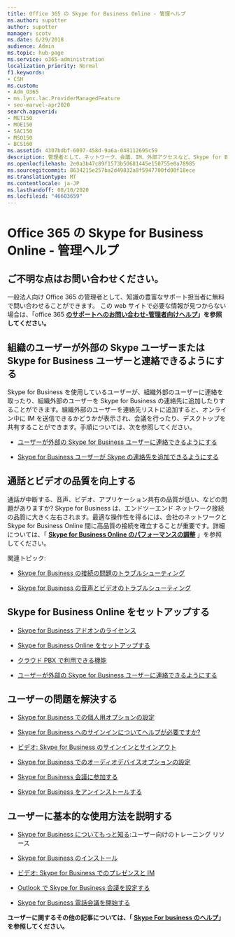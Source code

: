 ```yaml
---
title: Office 365 の Skype for Business Online - 管理ヘルプ
ms.author: supotter
author: supotter
manager: scotv
ms.date: 6/29/2018
audience: Admin
ms.topic: hub-page
ms.service: o365-administration
localization_priority: Normal
f1.keywords:
- CSH
ms.custom:
- Adm_O365
- ms.lync.lac.ProviderManagedFeature
- seo-marvel-apr2020
search.appverid:
- MET150
- MOE150
- SAC150
- MSO150
- BCS160
ms.assetid: 4307bdbf-6097-458d-9a6a-048112695c59
description: 管理者として、ネットワーク、会議、IM、外部アクセスなど、Skype for Business Online の各部をセットアップするためのヘルプを参照してください。
ms.openlocfilehash: 2e0a3b47c89f1573b50681445e150755e0a78985
ms.sourcegitcommit: 8634215e257ba2d49832a8f5947700fd00f18ece
ms.translationtype: MT
ms.contentlocale: ja-JP
ms.lasthandoff: 08/10/2020
ms.locfileid: "46603659"
---
```

# <a name="skype-for-business-online-in-office-365---admin-help"></a>Office 365 の Skype for Business Online - 管理ヘルプ

## <a name="were-here-to-help"></a>ご不明な点はお問い合わせください。

一般法人向け Office 365 の管理者として、知識の豊富なサポート担当者に無料で問い合わせることができます。 この web サイトで必要な情報が見つからない場合は、「office 365 **[のサポートへのお問い合わせ-管理者向けヘルプ](https://support.office.com/article/32a17ca7-6fa0-4870-8a8d-e25ba4ccfd4b)」を参照してください。**
  
## <a name="let-your-users-contact-external-skype-or-skype-for-business-users"></a>組織のユーザーが外部の Skype ユーザーまたは Skype for Business ユーザーと連絡できるようにする

Skype for Business を使用しているユーザーが、組織外部のユーザーに連絡を取ったり、組織外部のユーザーを Skype for Business の連絡先に追加したりすることができます。組織外部のユーザーを連絡先リストに追加すると、オンライン中に IM を送信できるかどうかが表示され、会議を行ったり、デスクトップを共有することができます。手順については、次を参照してください。
  
- [ユーザーが外部の Skype for Business ユーザーに連絡できるようにする](https://support.office.com/article/b414873a-0059-4cd5-aea1-e5d0857dbc94)
    
- [Skype for Business ユーザーが Skype の連絡先を追加できるようにする](https://support.office.com/article/08666236-1894-42ae-8846-e49232bbc460)
    
## <a name="improve-call-and-video-quality"></a>通話とビデオの品質を向上する

通話が中断する、音声、ビデオ、アプリケーション共有の品質が低い、などの問題がありますか? Skype for Business は、エンドツーエンド ネットワーク接続の品質に大きく左右されます。最適な操作性を得るには、会社のネットワークと Skype for Business Online 間に高品質の接続を確立することが重要です。詳細については、「 **[Skype for Business Online のパフォーマンスの調整](tune-skype-for-business-online-performance.md)** 」を参照してください。 
  
関連トピック:
  
- [Skype for Business の接続の問題のトラブルシューティング](https://support.office.com/article/ca302828-783f-425c-bbe2-356348583771)
    
- [Skype for Business の音声とビデオのトラブルシューティング](https://support.office.com/article/62777bc6-c52b-47ae-84ba-a8905c3b71dc)
    
## <a name="set-up-skype-for-business-online"></a>Skype for Business Online をセットアップする

- [Skype for Business アドオンのライセンス](https://support.office.com/article/3ed752b1-5983-43f9-bcfd-760619ab40a7)
    
- [Skype for Business Online をセットアップする](https://support.office.com/article/40296968-e779-4259-980b-c2de1c044c6e)
    
- [クラウド PBX で利用できる機能](https://support.office.com/article/bc9756d1-8a2f-42c4-98f6-afb17c29231c)
    
- [ユーザーが外部の Skype for Business ユーザーに連絡できるようにする](https://support.office.com/article/b414873a-0059-4cd5-aea1-e5d0857dbc94)
    
## <a name="fix-problems-for-your-users"></a>ユーザーの問題を解決する

- [Skype for Business での個人用オプションの設定](https://support.office.com/article/68bacc31-71d3-44c3-a4d4-64da78c447aa#bkmk-stop-automatic-startup)
    
- [Skype for Business へのサインインについてヘルプが必要ですか?](https://support.office.com/article/448b8ea7-5b33-444a-afd4-175fc9930d05)
    
- [ビデオ: Skype for Business のサインインとサインアウト](https://support.office.com/article/8abed4b3-ac48-493e-9d76-0e10140e9451)
    
- [Skype for Business でのオーディオデバイスオプションの設定](https://support.office.com/article/2533d929-9814-4349-8ae4-fca29246e2ff)
    
- [Skype for Business 会議に参加する](https://support.office.com/article/3862be6d-758a-4064-a016-67c0febf3cd5)
    
- [Skype for Business をアンインストールする](https://support.office.com/article/28C4A036-7F22-406C-B7F4-87894CBAF902)
    
## <a name="help-your-users-get-started-quickly"></a>ユーザーに基本的な使用方法を説明する

- [Skype for Business についてもっと知る](https://support.office.com/article/8a3491a3-c095-4718-80cf-cbbe4afe4eba):ユーザー向けのトレーニング リソース 
    
- [Skype for Business のインストール](https://support.office.com/article/8a0d4da8-9d58-44f9-9759-5c8f340cb3fb)
    
- [ビデオ: Skype for Business でのプレゼンスと IM](https://support.office.com/article/c873b869-4ce0-4375-9bea-5de150eaf081)
    
- [Outlook で Skype for Business 会議を設定する](https://support.office.com/article/b8305620-d16e-4667-989d-4a977aad6556)
    
- [Skype for Business 電話会議を開始する](https://support.office.com/article/8dc8ac52-91ac-4db9-8672-11551fdaf997)
    
 **ユーザーに関するその他の記事については、「 [Skype For business のヘルプ](https://support.office.com/article/4fbe07ce-6b15-4a06-bcf0-baea57890410)」を参照してください。**
  


